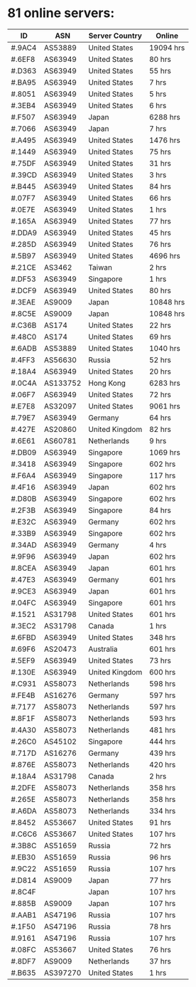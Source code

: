 # 81 online servers:

| ID | ASN | Server Country | Online |
| ------ | ------ | ------ | ------ |
| #.9AC4 | AS53889 | United States | 19094 hrs |
| #.6EF8 | AS63949 | United States | 80 hrs |
| #.D363 | AS63949 | United States | 55 hrs |
| #.BA95 | AS63949 | United States | 7 hrs |
| #.8051 | AS63949 | United States | 5 hrs |
| #.3EB4 | AS63949 | United States | 6 hrs |
| #.F507 | AS63949 | Japan | 6288 hrs |
| #.7066 | AS63949 | Japan | 7 hrs |
| #.A495 | AS63949 | United States | 1476 hrs |
| #.1449 | AS63949 | United States | 75 hrs |
| #.75DF | AS63949 | United States | 31 hrs |
| #.39CD | AS63949 | United States | 3 hrs |
| #.B445 | AS63949 | United States | 84 hrs |
| #.07F7 | AS63949 | United States | 66 hrs |
| #.0E7E | AS63949 | United States | 1 hrs |
| #.165A | AS63949 | United States | 77 hrs |
| #.DDA9 | AS63949 | United States | 45 hrs |
| #.285D | AS63949 | United States | 76 hrs |
| #.5B97 | AS63949 | United States | 4696 hrs |
| #.21CE | AS3462 | Taiwan | 2 hrs |
| #.DF53 | AS63949 | Singapore | 1 hrs |
| #.DCF9 | AS63949 | United States | 80 hrs |
| #.3EAE | AS9009 | Japan | 10848 hrs |
| #.8C5E | AS9009 | Japan | 10848 hrs |
| #.C36B | AS174 | United States | 22 hrs |
| #.48C0 | AS174 | United States | 69 hrs |
| #.6ADB | AS53889 | United States | 1040 hrs |
| #.4FF3 | AS56630 | Russia | 52 hrs |
| #.18A4 | AS63949 | United States | 20 hrs |
| #.0C4A | AS133752 | Hong Kong | 6283 hrs |
| #.06F7 | AS63949 | United States | 72 hrs |
| #.E7E8 | AS32097 | United States | 9061 hrs |
| #.79E7 | AS63949 | Germany | 64 hrs |
| #.427E | AS20860 | United Kingdom | 82 hrs |
| #.6E61 | AS60781 | Netherlands | 9 hrs |
| #.DB09 | AS63949 | Singapore | 1069 hrs |
| #.3418 | AS63949 | Singapore | 602 hrs |
| #.F6A4 | AS63949 | Singapore | 117 hrs |
| #.4F16 | AS63949 | Japan | 602 hrs |
| #.D80B | AS63949 | Singapore | 602 hrs |
| #.2F3B | AS63949 | Singapore | 84 hrs |
| #.E32C | AS63949 | Germany | 602 hrs |
| #.33B9 | AS63949 | Singapore | 602 hrs |
| #.34AD | AS63949 | Germany | 4 hrs |
| #.9F96 | AS63949 | Japan | 602 hrs |
| #.8CEA | AS63949 | Japan | 601 hrs |
| #.47E3 | AS63949 | Germany | 601 hrs |
| #.9CE3 | AS63949 | Japan | 601 hrs |
| #.04FC | AS63949 | Singapore | 601 hrs |
| #.1521 | AS31798 | United States | 601 hrs |
| #.3EC2 | AS31798 | Canada | 1 hrs |
| #.6FBD | AS63949 | United States | 348 hrs |
| #.69F6 | AS20473 | Australia | 601 hrs |
| #.5EF9 | AS63949 | United States | 73 hrs |
| #.130E | AS63949 | United Kingdom | 600 hrs |
| #.C931 | AS58073 | Netherlands | 598 hrs |
| #.FE4B | AS16276 | Germany | 597 hrs |
| #.7177 | AS58073 | Netherlands | 597 hrs |
| #.8F1F | AS58073 | Netherlands | 593 hrs |
| #.4A30 | AS58073 | Netherlands | 481 hrs |
| #.26C0 | AS45102 | Singapore | 444 hrs |
| #.717D | AS16276 | Germany | 439 hrs |
| #.876E | AS58073 | Netherlands | 420 hrs |
| #.18A4 | AS31798 | Canada | 2 hrs |
| #.2DFE | AS58073 | Netherlands | 358 hrs |
| #.265E | AS58073 | Netherlands | 358 hrs |
| #.A6DA | AS58073 | Netherlands | 334 hrs |
| #.8452 | AS53667 | United States | 91 hrs |
| #.C6C6 | AS53667 | United States | 107 hrs |
| #.3B8C | AS51659 | Russia | 72 hrs |
| #.EB30 | AS51659 | Russia | 96 hrs |
| #.9C22 | AS51659 | Russia | 107 hrs |
| #.D814 | AS9009 | Japan | 77 hrs |
| #.8C4F |  | Japan | 107 hrs |
| #.885B | AS9009 | Japan | 107 hrs |
| #.AAB1 | AS47196 | Russia | 107 hrs |
| #.1F50 | AS47196 | Russia | 78 hrs |
| #.9161 | AS47196 | Russia | 107 hrs |
| #.08FC | AS53667 | United States | 76 hrs |
| #.8DF7 | AS9009 | Netherlands | 37 hrs |
| #.B635 | AS397270 | United States | 1 hrs |

